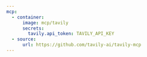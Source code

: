 ```yaml
---
mcp:
  - container:
      image: mcp/tavily
      secrets:
        tavily.api_token: TAVILY_API_KEY
  - source:
      url: https://github.com/tavily-ai/tavily-mcp
---
```

